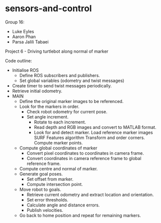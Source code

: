 # sensors-and-control

Group 16:
- Luke Eyles
- Aaron Phan
- Parsa Jalili Tabaei

Project 6 - Driving turtlebot along normal of marker

Code outline:
- Initialise ROS 
    - Define ROS subscribers and publishers. 
    - Set global variables (odometry and twist messages) 
- Create timer to send twist messages periodically. 
- Retrieve initial odometry. 
- MAIN 
    - Define the original marker images to be referenced. 
    - Look for the markers in order. 
        - Check robot odometry for current pose. 
        - Set angle increment. 
            - Rotate to each increment. 
            - Read depth and RGB images and convert to MATLAB format. 
            - Look for and detect marker. 
                Load reference marker images 
                SURF Features algorithm 
                Transform and order corners. 
                Compute marker points. 
    - Compute global coordinates of marker 
        - Convert pixel coordinates to coordinates in camera frame. 
        - Convert coordinates in camera reference frame to global reference frame. 
    - Compute centre and normal of marker. 
    - Generate goal poses. 
        - Set offset from marker. 
        - Compute intersection point. 
    - Move robot to goals. 
        - Retrieve current odometry and extract location and orientation. 
        - Set error thresholds. 
        - Calculate angle and distance errors. 
        - Publish velocities. 
    - Go back to home position and repeat for remaining markers. 